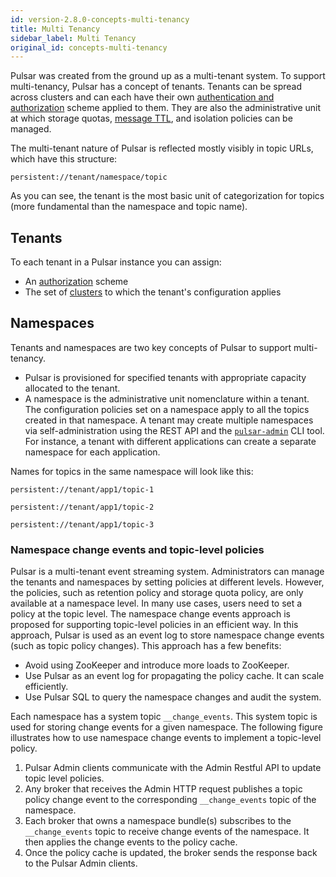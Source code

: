 ```yaml
---
id: version-2.8.0-concepts-multi-tenancy
title: Multi Tenancy
sidebar_label: Multi Tenancy
original_id: concepts-multi-tenancy
---
```


Pulsar was created from the ground up as a multi-tenant system. To support multi-tenancy, Pulsar has a concept of tenants. Tenants can be spread across clusters and can each have their own [authentication and authorization](security-overview.md) scheme applied to them. They are also the administrative unit at which storage quotas, [message TTL](cookbooks-retention-expiry.md#time-to-live-ttl), and isolation policies can be managed.

The multi-tenant nature of Pulsar is reflected mostly visibly in topic URLs, which have this structure:

```http
persistent://tenant/namespace/topic
```

As you can see, the tenant is the most basic unit of categorization for topics (more fundamental than the namespace and topic name).

## Tenants

To each tenant in a Pulsar instance you can assign:

* An [authorization](security-authorization.md) scheme
* The set of [clusters](reference-terminology.md#cluster) to which the tenant's configuration applies

## Namespaces

Tenants and namespaces are two key concepts of Pulsar to support multi-tenancy.

* Pulsar is provisioned for specified tenants with appropriate capacity allocated to the tenant.
* A namespace is the administrative unit nomenclature within a tenant. The configuration policies set on a namespace apply to all the topics created in that namespace. A tenant may create multiple namespaces via self-administration using the REST API and the [`pulsar-admin`](reference-pulsar-admin.md) CLI tool. For instance, a tenant with different applications can create a separate namespace for each application.

Names for topics in the same namespace will look like this:

```http
persistent://tenant/app1/topic-1

persistent://tenant/app1/topic-2

persistent://tenant/app1/topic-3
```

### Namespace change events and topic-level policies

Pulsar is a multi-tenant event streaming system. Administrators can manage the tenants and namespaces by setting policies at different levels. However, the policies, such as retention policy and storage quota policy, are only available at a namespace level. In many use cases, users need to set a policy at the topic level. The namespace change events approach is proposed for supporting topic-level policies in an efficient way. In this approach, Pulsar is used as an event log to store namespace change events (such as topic policy changes). This approach has a few benefits:

- Avoid using ZooKeeper and introduce more loads to ZooKeeper.
- Use Pulsar as an event log for propagating the policy cache. It can scale efficiently.
- Use Pulsar SQL to query the namespace changes and audit the system.

Each namespace has a system topic `__change_events`. This system topic is used for storing change events for a given namespace. The following figure illustrates how to use namespace change events to implement a topic-level policy.

1. Pulsar Admin clients communicate with the Admin Restful API to update topic level policies.
2. Any broker that receives the Admin HTTP request publishes a topic policy change event to the corresponding `__change_events` topic of the namespace.
3. Each broker that owns a namespace bundle(s) subscribes to the `__change_events` topic to receive change events of the namespace. It then applies the change events to the policy cache.
4. Once the policy cache is updated, the broker sends the response back to the Pulsar Admin clients.
